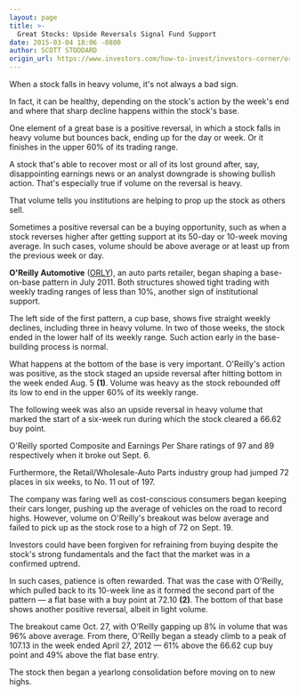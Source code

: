 ```yaml
---
layout: page
title: >-
  Great Stocks: Upside Reversals Signal Fund Support
date: 2015-03-04 18:06 -0800
author: SCOTT STODDARD
origin_url: https://www.investors.com/how-to-invest/investors-corner/oreillys-upside-reversals-preceded-big-run
---
```





When a stock falls in heavy volume, it's not always a bad sign.

  

In fact, it can be healthy, depending on the stock's action by the week's end and where that sharp decline happens within the stock's base.

  

One element of a great base is a positive reversal, in which a stock falls in heavy volume but bounces back, ending up for the day or week. Or it finishes in the upper 60% of its trading range.

  

A stock that's able to recover most or all of its lost ground after, say, disappointing earnings news or an analyst downgrade is showing bullish action. That's especially true if volume on the reversal is heavy.

  

That volume tells you institutions are helping to prop up the stock as others sell.

  

Sometimes a positive reversal can be a buying opportunity, such as when a stock reverses higher after getting support at its 50-day or 10-week moving average. In such cases, volume should be above average or at least up from the previous week or day.

  

**O'Reilly Automotive** ([ORLY](https://research.investors.com/quote.aspx?symbol=ORLY)), an auto parts retailer, began shaping a base-on-base pattern in July 2011. Both structures showed tight trading with weekly trading ranges of less than 10%, another sign of institutional support.

  

The left side of the first pattern, a cup base, shows five straight weekly declines, including three in heavy volume. In two of those weeks, the stock ended in the lower half of its weekly range. Such action early in the base-building process is normal.

  

What happens at the bottom of the base is very important. O'Reilly's action was positive, as the stock staged an upside reversal after hitting bottom in the week ended Aug. 5 **(1)**. Volume was heavy as the stock rebounded off its low to end in the upper 60% of its weekly range.

  

The following week was also an upside reversal in heavy volume that marked the start of a six-week run during which the stock cleared a 66.62 buy point.

  

O'Reilly sported Composite and Earnings Per Share ratings of 97 and 89 respectively when it broke out Sept. 6.

  

Furthermore, the Retail/Wholesale-Auto Parts industry group had jumped 72 places in six weeks, to No. 11 out of 197.

  

The company was faring well as cost-conscious consumers began keeping their cars longer, pushing up the average of vehicles on the road to record highs. However, volume on O'Reilly's breakout was below average and failed to pick up as the stock rose to a high of 72 on Sept. 19.

  

Investors could have been forgiven for refraining from buying despite the stock's strong fundamentals and the fact that the market was in a confirmed uptrend.

  

In such cases, patience is often rewarded. That was the case with O'Reilly, which pulled back to its 10-week line as it formed the second part of the pattern — a flat base with a buy point at 72.10 **(2)**. The bottom of that base shows another positive reversal, albeit in light volume.

  

The breakout came Oct. 27, with O'Reilly gapping up 8% in volume that was 96% above average. From there, O'Reilly began a steady climb to a peak of 107.13 in the week ended April 27, 2012 — 61% above the 66.62 cup buy point and 49% above the flat base entry.

  

The stock then began a yearlong consolidation before moving on to new highs.




